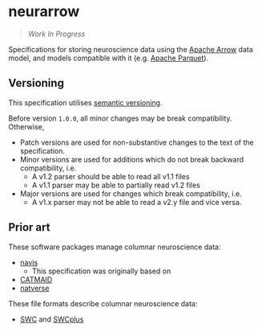 # neurarrow

> *Work In Progress*

Specifications for storing neuroscience data using the [Apache Arrow](https://arrow.apache.org/) data model,
and models compatible with it (e.g. [Apache Parquet](https://parquet.apache.org/)).

## Versioning

This specification utilises [semantic versioning](https://semver.org/).

Before version `1.0.0`, all minor changes may be break compatibility.
Otherwise,

- Patch versions are used for non-substantive changes to the text of the specification.
- Minor versions are used for additions which do not break backward compatibility, i.e.
  - A v1.2 parser should be able to read all v1.1 files
  - A v1.1 parser may be able to partially read v1.2 files
- Major versions are used for changes which break compatibility, i.e.
  - A v1.x parser may not be able to read a v2.y file and vice versa.

## Prior art

These software packages manage columnar neuroscience data:

- [navis](https://navis.readthedocs.io/en/latest/)
  - This specification was originally based on
- [CATMAID](https://catmaid.org)
- [natverse](https://natverse.org/)

These file formats describe columnar neuroscience data:

- [SWC](http://www.neuronland.org/NLMorphologyConverter/MorphologyFormats/SWC/Spec.html) and [SWCplus](https://neuroinformatics.nl/swcPlus/)
